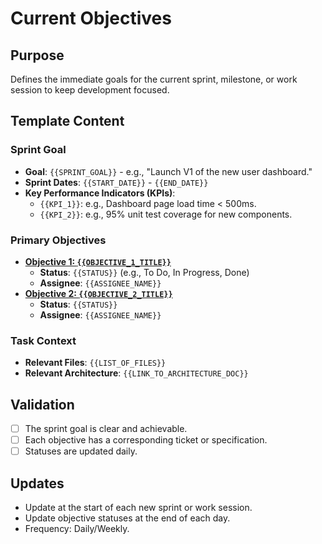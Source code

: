 # Current Objectives

## Purpose
Defines the immediate goals for the current sprint, milestone, or work session to keep development focused.

## Template Content

### Sprint Goal
- **Goal**: `{{SPRINT_GOAL}}` - e.g., "Launch V1 of the new user dashboard."
- **Sprint Dates**: `{{START_DATE}}` - `{{END_DATE}}`
- **Key Performance Indicators (KPIs)**:
  - `{{KPI_1}}`: e.g., Dashboard page load time < 500ms.
  - `{{KPI_2}}`: e.g., 95% unit test coverage for new components.

### Primary Objectives
- **[Objective 1: `{{OBJECTIVE_1_TITLE}}`](link/to/ticket-or-spec)**
  - **Status**: `{{STATUS}}` (e.g., To Do, In Progress, Done)
  - **Assignee**: `{{ASSIGNEE_NAME}}`
- **[Objective 2: `{{OBJECTIVE_2_TITLE}}`](link/to/ticket-or-spec)**
  - **Status**: `{{STATUS}}`
  - **Assignee**: `{{ASSIGNEE_NAME}}`

### Task Context
- **Relevant Files**: `{{LIST_OF_FILES}}`
- **Relevant Architecture**: `{{LINK_TO_ARCHITECTURE_DOC}}`

## Validation
- [ ] The sprint goal is clear and achievable.
- [ ] Each objective has a corresponding ticket or specification.
- [ ] Statuses are updated daily.

## Updates
- Update at the start of each new sprint or work session.
- Update objective statuses at the end of each day.
- Frequency: Daily/Weekly.
